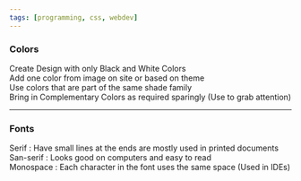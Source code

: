 ```yaml
---
tags: [programming, css, webdev]
---
```


### Colors

Create Design with only Black and White Colors  
Add one color from image on site or based on theme  
Use colors that are part of the same shade family  
Bring in Complementary Colors as required sparingly (Use to grab attention)

---

### Fonts

Serif : Have small lines at the ends are mostly used in printed documents  
San-serif : Looks good on computers and easy to read  
Monospace : Each character in the font uses the same space (Used in IDEs)
